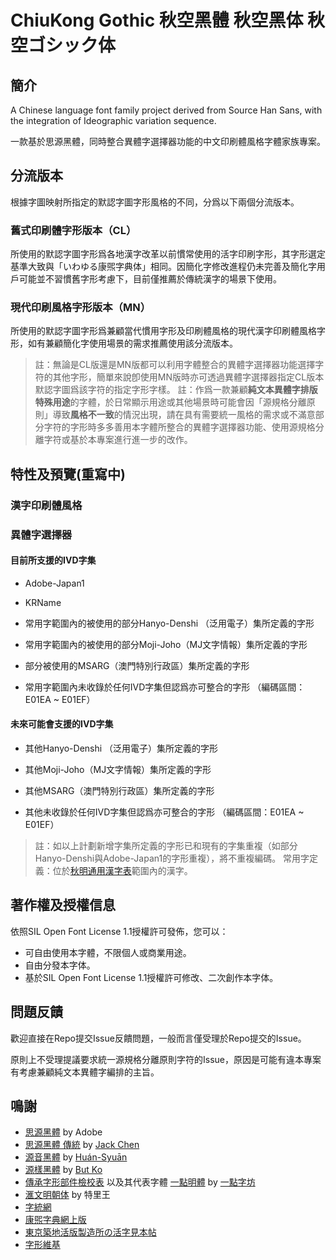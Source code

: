 # ChiuKong Gothic 秋空黑體 秋空黑体 秋空ゴシック体

## 簡介
A Chinese language font family project derived from Source Han Sans, with the integration of Ideographic variation sequence.

一款基於思源黑體，同時整合異體字選擇器功能的中文印刷體風格字體家族專案。

## 分流版本
根據字圖映射所指定的默認字圖字形風格的不同，分爲以下兩個分流版本。

### 舊式印刷體字形版本（CL）
所使用的默認字圖字形爲各地漢字改革以前慣常使用的活字印刷字形，其字形選定基準大致與「いわゆる康煕字典体」相同。因簡化字修改進程仍未完善及簡化字用戶可能並不習慣舊字形考慮下，目前僅推薦於傳統漢字的場景下使用。

### 現代印刷風格字形版本（MN）
 所使用的默認字圖字形爲兼顧當代慣用字形及印刷體風格的現代漢字印刷體風格字形，如有兼顧簡化字使用場景的需求推薦使用該分流版本。

> 註：無論是CL版還是MN版都可以利用字體整合的異體字選擇器功能選擇字符的其他字形，簡單來說卽使用MN版時亦可透過異體字選擇器指定CL版本默認字圖爲該字符的指定字形字樣。
> 註：作爲一款兼顧**純文本異體字排版特殊用途**的字體，於日常顯示用途或其他場景時可能會因「源規格分離原則」導致**風格不一致**的情況出現，請在具有需要統一風格的需求或不滿意部分字符的字形時多多善用本字體所整合的異體字選擇器功能、使用源規格分離字符或基於本專案進行進一步的改作。

## 特性及預覽(重寫中)

### 漢字印刷體風格

### 異體字選擇器

#### 目前所支援的IVD字集

- Adobe-Japan1

- KRName

- 常用字範圍內的被使用的部分Hanyo-Denshi （泛用電子）集所定義的字形

- 常用字範圍內的被使用的部分Moji-Joho（MJ文字情報）集所定義的字形

- 部分被使用的MSARG（澳門特別行政區）集所定義的字形

- 常用字範圍內未收錄於任何IVD字集但認爲亦可整合的字形 （編碼區間：E01EA ~ E01EF）

#### 未來可能會支援的IVD字集

- 其他Hanyo-Denshi （泛用電子）集所定義的字形

- 其他Moji-Joho（MJ文字情報）集所定義的字形

- 其他MSARG（澳門特別行政區）集所定義的字形

- 其他未收錄於任何IVD字集但認爲亦可整合的字形 （編碼區間：E01EA ~ E01EF）


> 註：如以上計劃新增字集所定義的字形已和現有的字集重複（如部分Hanyo-Denshi與Adobe-Japan1的字形重複），將不重複編碼。
> 常用字定義：位於[秋明通用漢字表](https://glyphwiki.org/wiki/Group:chiuming-neko_cm-chara-list)範圍內的漢字。


## 著作權及授權信息
依照SIL Open Font License 1.1授權許可發佈，您可以：
- 可自由使用本字體，不限個人或商業用途。
- 自由分發本字体。
- 基於SIL Open Font License 1.1授權許可修改、二次創作本字体。

## 問題反饋
歡迎直接在Repo提交Issue反饋問題，一般而言僅受理於Repo提交的Issue。

原則上不受理提議要求統一源規格分離原則字符的Issue，原因是可能有違本專案有考慮兼顧純文本異體字編排的主旨。

## 鳴謝
- [思源黑體](https://github.com/adobe-fonts/source-han-sans) by Adobe
- [思源黑體 傳統](https://github.com/redchenjs/source-han-sans-classic) by [Jack Chen](https://github.com/redchenjs) 
- [源音黑體](https://github.com/MoneMizuno/Genne-Gothic) by [Huán-Syuān](https://github.com/MoneMizuno)
- [源樣黑體](https://github.com/ButTaiwan/genyog-font) by [But Ko](https://github.com/ButTaiwan)
- [傳承字形部件檢校表](https://github.com/ichitenfont/inheritedglyphs) 以及其代表字體 [一點明體](https://github.com/ichitenfont/I.Ming) by [一點字坊](https://github.com/ichitenfont)
- [滙文明朝体](https://zhuanlan.zhihu.com/p/344103391) by 特里王 
- [字統網](http://zi.tools)
- [康煕字典網上版](https://www.kangxizidian.com/)
- [東京築地活版製造所の活字見本帖](http://www.asahi-net.or.jp/~sd5a-ucd/Tsukiji-5go-S11-Specimenbook.html)
- [字形維基](https://glyphwiki.org/)
